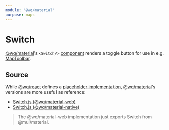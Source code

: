 ```yaml
---
module: "@wq/material"
purpose: maps
---
```


# Switch

[@wq/material]'s `<Switch/>` [component][index] renders a toggle button for use in e.g. [MapToolbar].

## Source

While [@wq/react] defines a [placeholder implementation][react-src], [@wq/material]'s versions are more useful as reference:

 * [Switch.js (@wq/material-web)][material-web-src]
 * [Switch.js (@wq/material-native)][material-native-src]

> The @wq/material-web implementation just exports Switch from @mui/material.

[index]: ./index.md
[@wq/react]: ../@wq/react.md
[@wq/material]: ../@wq/material.md
[MapToolbar]: ./MapToolbar.md
[react-src]: https://github.com/wq/wq.app/blob/main/packages/react/src/components/Switch.js
[material-web-src]: https://github.com/wq/wq.app/blob/main/packages/material-web/src/components/Switch.js
[material-native-src]: https://github.com/wq/wq.app/blob/main/packages/material-native/src/components/Switch.js
